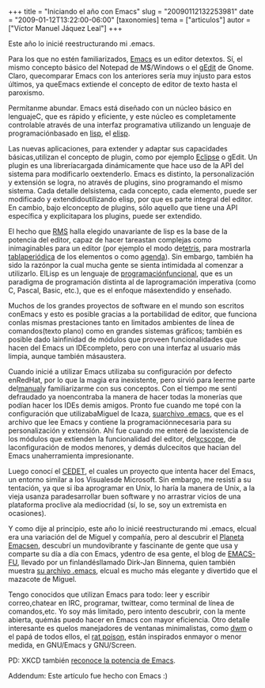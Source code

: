 +++
title = "Iniciando el año con Emacs"
slug = "20090112132253981"
date = "2009-01-12T13:22:00-06:00"
[taxonomies]
tema = ["articulos"]
autor = ["Víctor Manuel Jáquez Leal"]
+++

Este año lo inicié reestructurando mi .emacs.

Para los que no estén familiarizados,
[Emacs](http://www.gnu.org/software/emacs/) es un editor detextos. Sí,
el mismo concepto básico del Notepad de M$/Windows o el
[gEdit](http://projects.gnome.org/gedit/) de Gnome. Claro, quecomparar
Emacs con los anteriores sería muy injusto para estos últimos, ya
queEmacs extiende el concepto de editor de texto hasta el paroxismo.

<!-- more -->
Permítanme abundar. Emacs está diseñado con un núcleo básico en
lenguajeC, que es rápido y eficiente, y este núcleo es completamente
controlable através de una interfaz programativa utilizando un lenguaje
de programaciónbasado en
[lisp](http://en.wikipedia.org/wiki/Lisp_(programming_language)), el
[elisp](http://www.gnu.org/software/emacs/manual/html_node/elisp/index.html).

Las nuevas aplicaciones, para extender y adaptar sus capacidades
básicas,utilizan el concepto de plugin, como por ejemplo
[Eclipse](http://www.eclipse.org/) o gEdit. Un plugin es una
libreríacargada dinámicamente que hace uso de la API del sistema para
modificarlo oextenderlo. Emacs es distinto, la personalización y
extensión se logra, no através de plugins, sino programando el mismo
sistema. Cada detalle delsistema, cada concepto, cada elemento, puede
ser modificado y extendidoutilizando elisp, por que es parte integral
del editor. En cambio, bajo elconcepto de plugins, sólo aquello que
tiene una API específica y explicitapara los plugins, puede ser
extendido.

El hecho que [RMS](http://en.wikipedia.org/wiki/Richard_Stallman) halla
elegido unavariante de lisp es la base de la potencia del editor, capaz
de hacer tareastan complejas como inimaginables para un editor (por
ejemplo el modo de[tetris](http://www.emacswiki.org/emacs/TetrisMode),
para mostrarla
[tablaperiódica](http://www.emacswiki.org/emacs-en/PeriodicTableForEmacs)
de los elementos o como [agenda](http://orgmode.org/)). Sin embargo,
también ha sido la razónpor la cual mucha gente se sienta intimidada al
comenzar a utilizarlo. ElLisp es un lenguaje de
[programaciónfuncional](http://en.wikipedia.org/wiki/Functional_programming),
que es un paradigma de programación distinta al de laprogramación
imperativa (como C, Pascal, Basic, etc.), que es el enfoque másextendido
y enseñado.

Muchos de los grandes proyectos de software en el mundo son escritos
conEmacs y esto es posible gracias a la portabilidad de editor, que
funciona conlas mismas prestaciones tanto en limitados ambientes de
línea de comandos(texto plano) como en grandes sistemas gráficos;
también es posible dado lainfinidad de módulos que proveen
funcionalidades que hacen del Emacs un IDEcompleto, pero con una
interfaz al usuario más limpia, aunque también másaustera.

Cuando inicié a utilizar Emacs utilizaba su configuración por defecto
enRedHat, por lo que la magia era inexistente, pero sirvió para leerme
parte
del[manual](http://www.gnu.org/software/emacs/manual/html_node/emacs/index.html)y
familiarizarme con sus conceptos. Con el tiempo me sentí defraudado ya
noencontraba la manera de hacer todas la monerías que podían hacer los
IDEs demis amigos. Pronto fue cuando me topé con la configuración que
utilizabaMiguel de Icaza, [suarchivo
.emacs](http://primates.ximian.com/~duncan/dot-emacs), que es el archivo
que lee Emacs y contiene la programaciónnecesaria para su
personalización y extensión. Ahí fue cuando me enteré de laexistencia de
los módulos que extienden la funcionalidad del editor,
del[xcscope](http://www.emacswiki.org/emacs/CScopeAndEmacs), de
laconfiguración de modos menores, y demás dulcecitos que hacían del
Emacs unaherramienta impresionante.

Luego conocí el [CEDET](http://cedet.sourceforge.net/), el cuales un
proyecto que intenta hacer del Emacs, un entorno similar a los
Visualesde Microsoft. Sin embargo, me resistí a su tentación, ya que si
iba aprogramar en Unix, lo haría la manera de Unix, a la vieja usanza
paradesarrollar buen software y no arrastrar vicios de una plataforma
proclive ala mediocridad (sí, lo se, soy un extremista en ocasiones).

Y como dije al principio, este año lo inicié reestructurando mi .emacs,
elcual era una variación del de Miguel y compañía, pero al descubrir el
[Planeta Emacsen](http://planet.emacsen.org/), descubrí un mundovibrante
y fascinante de gente que usa y comparte su día a día con Emacs, ydentro
de esa gente, el blog de [EMACS-FU](http://emacs-fu.blogspot.com/),
llevado por un finlandésllamado Dirk-Jan Binnema, quien también muestra
[su archivo .emacs](http://www.djcbsoftware.nl/dot-emacs.html), elcual
es mucho más elegante y divertido que el mazacote de Miguel.

Tengo conocidos que utilizan Emacs para todo: leer y escribir
correo,chatear en IRC, programar, twittear, como terminal de línea de
comandos,etc. Yo soy más limitado, pero intento descubrir, con la mente
abierta, quémás puedo hacer en Emacs con mayor eficiencia. Otro detalle
interesante es quelos manejadores de ventanas minimalistas, como
[dwm](http://www.suckless.org/dwm/) o el papá de todos ellos, el [rat
poison](http://www.nongnu.org/ratpoison/), están inspirados enmayor o
menor medida, en GNU/Emacs y GNU/Screen.

PD: XKCD también [reconoce la potencia de Emacs](http://xkcd.com/378/).

Addendum: Este artículo fue hecho con Emacs :)
